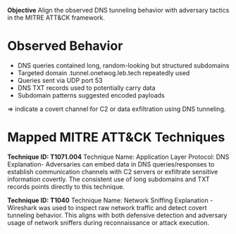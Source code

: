 **Objective**
Align the observed DNS tunneling behavior with adversary tactics in the MITRE ATT&CK framework. 

# Observed Behavior  
- DNS queries contained long, random-looking but structured subdomains
- Targeted domain .tunnel.onetwog.leb.tech repeatedly used
- Queries sent via UDP port 53
- DNS TXT records used to potentially carry data
- Subdomain patterns suggested encoded payloads 

=> indicate a covert channel for C2 or data exfiltration using DNS tunneling. 

# Mapped MITRE ATT&CK Techniques

**Technique ID: T1071.004**
Technique Name: Application Layer Protocol: DNS 
Explanation- Adversaries can embed data in DNS queries/responses to establish communication channels with C2 servers or exfiltrate sensitive information covertly. The consistent use of long subdomains and TXT records points directly to this technique.   


**Technique ID: T1040**
Technique Name: Network Sniffing
Explanation - Wireshark was used to inspect raw network traffic and detect covert tunneling behavior. This aligns with both defensive detection and adversary usage of network sniffers during reconnaissance or attack execution. 


  